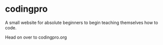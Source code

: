 # codingpro
A small website for absolute beginners to begin teaching themselves how to code.

Head on over to codingpro.org
